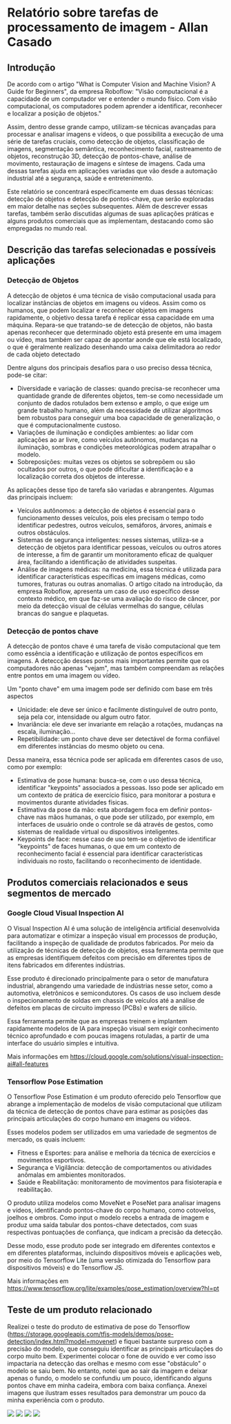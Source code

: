 # Relatório sobre tarefas de processamento de imagem - Allan Casado
## Introdução

De acordo com o artigo "What is Computer Vision and Machine Vision? A Guide for Beginners", da empresa Roboflow: "Visão computacional é a capacidade de um computador ver e entender o mundo físico. Com visão computacional, os computadores podem aprender a identificar, reconhecer e localizar a posição de objetos."

Assim, dentro desse grande campo, utilizam-se técnicas avançadas para processar e analisar imagens e vídeos, o que possibilita a execução de uma série de tarefas cruciais, como detecção de objetos, classificação de imagens, segmentação semântica, reconhecimento facial, rastreamento de objetos, reconstrução 3D, detecção de pontos-chave, análise de movimento, restauração de imagens e síntese de imagens. Cada uma dessas tarefas ajuda em aplicações variadas que vão desde a automação industrial até a segurança, saúde e entretenimento.

Este relatório se concentrará especificamente em duas dessas técnicas: detecção de objetos e detecção de pontos-chave, que serão exploradas em maior detalhe nas seções subsequentes. Além de descrever essas tarefas, também serão discutidas algumas de suas aplicações práticas e alguns produtos comerciais que as implementam, destacando como são empregadas no mundo real.

## Descrição das tarefas selecionadas e possíveis aplicações

### Detecção de Objetos

A detecção de objetos é uma técnica de visão computacional usada para localizar instâncias de objetos em imagens ou vídeos. Assim como os humanos, que podem localizar e reconhecer objetos em imagens rapidamente, o objetivo dessa tarefa é replicar essa capacidade em uma máquina. Repara-se que tratando-se de detecção de objetos, não basta apenas reconhecer que determinado objeto está presente em uma imagem ou vídeo, mas também ser capaz de apontar aonde que ele está localizado, o que é geralmente realizado desenhando uma caixa delimitadora ao redor de cada objeto detectado

Dentre alguns dos principais desafios para o uso preciso dessa técnica, pode-se citar:
* Diversidade e variação de classes: quando precisa-se reconhecer uma quantidade grande de diferentes objetos, tem-se como necessidade um conjunto de dados rotulados bem extenso e amplo, o que exige um grande trabalho humano, além da necessidade de utilizar algoritmos bem robustos para conseguir uma boa capacidade de generalização, o que é computacionalmente custoso.
* Variações de iluminação e condições ambientes: ao lidar com aplicações ao ar livre, como veículos autônomos, mudanças na iluminação, sombras e condições meteorológicas podem atrapalhar o modelo.
* Sobreposições: muitas vezes os objetos se sobrepõem ou são ocultados por outros, o que pode dificultar a identificação e a localização correta dos objetos de interesse.

As aplicações desse tipo de tarefa são  variadas e abrangentes. Algumas das principais incluem:
* Veículos autônomos: a detecção de objetos é essencial para o funcionamento desses veículos, pois eles precisam o tempo todo identificar pedestres, outros veículos, semáforos, árvores, animais e outros obstáculos.
* Sistemas de segurança inteligentes: nesses sistemas, utiliza-se a detecção de objetos para identificar pessoas, veículos ou outros atores de interesse, a fim de garantir um monitoramento eficaz de qualquer área, facilitando a identificação de atividades suspeitas.
* Análise de imagens médicas: na medicina, essa técnica é utilizada para identificar características específicas em imagens médicas, como tumores, fraturas ou outras anomalias. O artigo citado na introdução, da empresa Roboflow, apresenta um caso de uso específico desse contexto médico, em que faz-se uma avaliação do risco de câncer, por meio da detecção visual de células vermelhas do sangue, células brancas do sangue e plaquetas.


### Detecção de pontos chave

A detecção de pontos chave é uma tarefa de visão computacional que tem como essência a identificação e utilização de pontos específicos em imagens. A deteccção desses pontos mais importantes permite que os computadores não apenas "vejam", mas também compreendam as relações entre pontos em uma imagem ou vídeo.

Um "ponto chave" em uma imagem pode ser definido com base em três aspectos
* Unicidade: ele deve ser único e facilmente distinguível de outro ponto, seja pela cor, intensidade ou algum outro fator.
* Invariância: ele deve ser invariante em relação a rotações, mudanças na escala, iluminação...
* Repetibilidade: um ponto chave deve ser detectável de forma confiável em diferentes instâncias do mesmo objeto ou cena.

Dessa maneira, essa técnica pode ser aplicada em diferentes casos de uso, como por exemplo:
* Estimativa de pose humana: busca-se, com o uso dessa técnica, identificar "keypoints" associados a pessoas. Isso pode ser aplicado em um contexto de prática de exercício físico, para monitorar a postura e movimentos durante atividades físicas.
* Estimativa da pose da mão: esta abordagem foca em definir pontos-chave nas mãos humanas, o que pode ser utilizado, por exemplo, em interfaces de usuário onde o controle se dá através de gestos, como sistemas de realidade virtual ou dispositivos inteligentes.
* Keypoints de face: nesse caso de uso tem-se o objetivo de identificar "keypoints" de faces humanas, o que em um contexto de reconhecimento facial é essencial para identificar características individuais no rosto, facilitando o reconhecimento de identidade.

## Produtos comerciais relacionados e seus segmentos de mercado

###  Google Cloud Visual Inspection AI

O Visual Inspection AI é uma solução de inteligência artificial desenvolvida para automatizar e otimizar a inspeção visual em processos de produção, facilitando a inspeção de qualidade de produtos fabricados. Por meio da utilização de técnicas de detecção de objetos, essa ferramenta permite que as empresas identifiquem defeitos com precisão em diferentes tipos de itens fabricados em diferentes indústrias.

Esse produto é direcionado principalmente para o setor de manufatura industrial, abrangendo uma variedade de indústrias nesse setor, como a automotiva, eletrônicos e semicondutores. Os casos de uso incluem desde o inspecionamento de soldas em chassis de veículos até a análise de defeitos em placas de circuito impresso (PCBs) e wafers de silício.

Essa ferramenta permite que as empresas treinem e implantem rapidamente modelos de IA para inspeção visual sem exigir conhecimento técnico aprofundado e com poucas imagens rotuladas, a partir de uma interface do usuário simples e intuitiva.

Mais informações em https://cloud.google.com/solutions/visual-inspection-ai#all-features

### Tensorflow Pose Estimation

O Tensorflow Pose Estimation é um produto oferecido pelo Tensorflow que abrange a implementação de modelos de visão computacional que utilizam da técnica de detecção de pontos chave para estimar as posições das principais articulações do corpo humano em imagens ou vídeos.

Esses modelos podem ser utilizados em uma variedade de segmentos de mercado, os quais incluem:
* Fitness e Esportes: para análise e melhoria da técnica de exercícios e movimentos esportivos.
* Segurança e Vigilância: detecção de comportamentos ou atividades anômalas em ambientes monitorados.
* Saúde e Reabilitação: monitoramento de movimentos para fisioterapia e reabilitação.

O produto utiliza modelos como MoveNet e PoseNet para analisar imagens e vídeos, identificando pontos-chave do corpo humano, como cotovelos, joelhos e ombros. Como input o modelo recebs a entrada de imagem e produz uma saída tabular dos pontos-chave detectados, com suas respectivas pontuações de confiança, que indicam a precisão da detecção.

Desse modo, esse produto pode ser integrado em diferentes contextos e em diferentes plataformas, incluindo dispositivos móveis e aplicações web, por meio do Tensorflow Lite (uma versão otimizada do Tensorflow para dispositivos móveis) e do Tensorflow JS.

Mais informações em https://www.tensorflow.org/lite/examples/pose_estimation/overview?hl=pt

## Teste de um produto relacionado

Realizei o teste do produto de estimativa de pose do Tensorflow (https://storage.googleapis.com/tfjs-models/demos/pose-detection/index.html?model=movenet) e fiquei bastante surpreso com a precisão do modelo, que conseguiu identificar as principais articulações do corpo muito bem. Experimentei colocar o fone de ouvido e ver como isso impactaria na detecção das orelhas e mesmo com esse "obstáculo" o modelo se saiu bem. No entanto, notei que ao sair da imagem e deixar apenas o fundo, o modelo se confundiu um pouco, identificando alguns pontos chave em minha cadeira, embora com baixa confiança. Anexei imagens que ilustram esses resultados para demonstrar um pouco da minha experiência com o produto.

![](img1.png)
![](img2.png)
![](img3.png)
![](img4.png)
